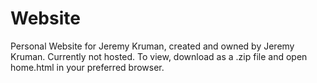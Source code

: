 # Website
Personal Website for Jeremy Kruman, created and owned by Jeremy Kruman.
Currently not hosted. To view, download as a .zip file and open home.html in your preferred browser.
